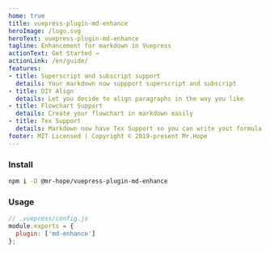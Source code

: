 ```yaml
---
home: true
title: vuepress-plugin-md-enhance
heroImage: /logo.svg
heroText: vuepress-plugin-md-enhance
tagline: Enhancement for markdown in Vuepress
actionText: Get Started →
actionLink: /en/guide/
features:
- title: Superscript and subscript support
  details: Your markdown now suppport superscript and subscript
- title: DIY Align
  details: Let you decide to align paragraphs in the way you like
- title: Flowchart Support
  details: Create your flowchart in markdown easily
- title: Tex Support
  details: Markdown now have Tex Support so you can write yout formula easily
footer: MIT Licensed | Copyright © 2019-present Mr.Hope
---
```


### Install

```bash
npm i -D @mr-hope/vuepress-plugin-md-enhance
```

### Usage

```js
// .vuepress/config.js
module.exports = {
  plugin: ['md-enhance']
};
```
